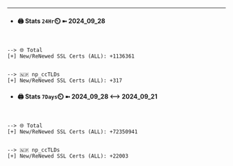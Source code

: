 

---
- #### 🖨️ **Stats** `24Hr`⏲️ ➼ 2024_09_28
```console


--> 🌐 Total
[+] New/ReNewed SSL Certs (ALL): +1136361


--> 🇳🇵 np_ccTLDs
[+] New/ReNewed SSL Certs (ALL): +317

```

- #### 🖨️ **Stats** `7Days`⏲️ ➼ 2024_09_28 <--> 2024_09_21
```console


--> 🌐 Total
[+] New/ReNewed SSL Certs (ALL): +72350941


--> 🇳🇵 np_ccTLDs
[+] New/ReNewed SSL Certs (ALL): +22003

```

